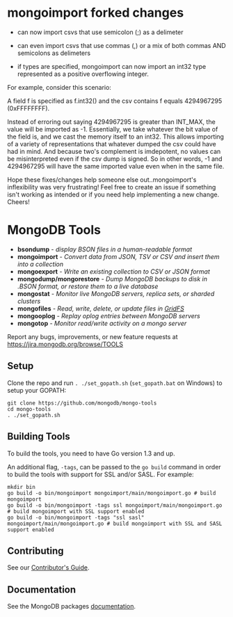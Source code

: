 **mongoimport** forked changes
===================================

* can now import csvs that use semicolon (;) as a delimeter
  
* can even import csvs that use commas (,) or a mix of both commas AND semicolons as delimeters

* if types are specified, mongoimport can now import an int32 type represented as a positive overflowing integer. 
  

For example, consider this scenario:
   
A field f is specified as f.int32() and the csv contains f equals 4294967295 (0xFFFFFFFF).
     
Instead of erroring out saying 4294967295 is greater than INT_MAX, the value will be imported as -1. Essentially, we take whatever the bit value of the field is, and we cast the memory itself to an int32. This allows importing of a variety of representations that whatever dumped the csv could have had in mind. And because two's complement is imdepotent, no values can be misinterpreted even if the csv dump is signed. So in other words, -1 and 4294967295 will have the same imported value even when in the same file.
    
    
Hope these fixes/changes help someone else out..mongoimport's inflexibility was very frustrating! Feel free to create an issue if something isn't working as intended or if you need help implementing a new change. Cheers!




MongoDB Tools
===================================

 - **bsondump** - _display BSON files in a human-readable format_
 - **mongoimport** - _Convert data from JSON, TSV or CSV and insert them into a collection_
 - **mongoexport** - _Write an existing collection to CSV or JSON format_
 - **mongodump/mongorestore** - _Dump MongoDB backups to disk in .BSON format, or restore them to a live database_
 - **mongostat** - _Monitor live MongoDB servers, replica sets, or sharded clusters_
 - **mongofiles** - _Read, write, delete, or update files in [GridFS](http://docs.mongodb.org/manual/core/gridfs/)_
 - **mongooplog** - _Replay oplog entries between MongoDB servers_
 - **mongotop** - _Monitor read/write activity on a mongo server_

Report any bugs, improvements, or new feature requests at https://jira.mongodb.org/browse/TOOLS

Setup
---------------
Clone the repo and run `. ./set_gopath.sh` (`set_gopath.bat` on Windows) to setup your GOPATH:

```
git clone https://github.com/mongodb/mongo-tools
cd mongo-tools
. ./set_gopath.sh
```

Building Tools
---------------
To build the tools, you need to have Go version 1.3 and up.

An additional flag, `-tags`, can be passed to the `go build` command in order to build the tools with support for SSL and/or SASL. For example:

```
mkdir bin
go build -o bin/mongoimport mongoimport/main/mongoimport.go # build mongoimport
go build -o bin/mongoimport -tags ssl mongoimport/main/mongoimport.go # build mongoimport with SSL support enabled
go build -o bin/mongoimport -tags "ssl sasl" mongoimport/main/mongoimport.go # build mongoimport with SSL and SASL support enabled
```

Contributing
---------------
See our [Contributor's Guide](CONTRIBUTING.md).

Documentation
---------------
See the MongoDB packages [documentation](http://docs.mongodb.org/master/reference/program/).

